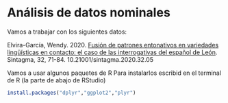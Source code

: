 # Análisis de datos nominales

Vamos a trabajar con los siguientes datos:

Elvira-García, Wendy. 2020. [Fusión de patrones entonativos en variedades lingüísticas en contacto: el caso de las interrogativas del español de León](http://www.sintagma.udl.cat/export/sites/Sintagma/documents/articles_32/Sintagma-32_5.pdf). Sintagma, 32, 71-84. 10.21001/sintagma.2020.32.05

Vamos a usar algunos paquetes de R
Para instalarlos escribid en el terminal de R (la parte de abajo de RStudio)
```R
install.packages("dplyr","ggplot2","plyr")
```
